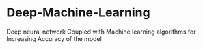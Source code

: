 # Deep-Machine-Learning
Deep neural network Coupled with Machine learning algorithms for Increasing Accuracy of the model
